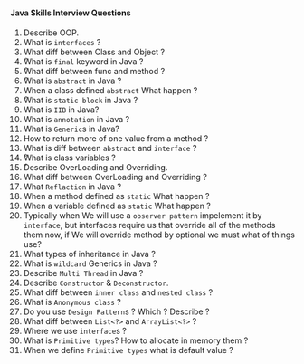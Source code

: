 #### Java Skills Interview Questions

1. Describe OOP.
2. What is `interfaces` ?
3. What diff between Class and Object ?
4. ٌWhat is `final` keyword in Java ?
5. ٌWhat diff between func and method ?
6. ٌWhat is `abstract` in Java ?
7. When a class defined `abstract` What happen ?
8. ٌWhat is `static block` in Java ?
9. What is `IIB` in Java?
10. What is `annotation` in Java ?
11. What is `Generic`s in Java?
12. How to return more of one value from a method ?
13. What is diff between `abstract` and `interface` ?
14. ْWhat is class variables ?
15. ٌDescribe OverLoading and Overriding.
16. What diff between OverLoading and Overriding ?
17. What `Reflaction` in Java ?
18. When a method defined as `static` What happen ?
19. When a variable defined as `static` What happen ?
20. Typically when We will use a `observer pattern` impelement it by `interface`, but interfaces require us that override all of the methods them
    now, if We will override method by optional we must what of things use?
21. What types of inheritance in Java ?
22. What is `wildcard` Generics in Java ?
23. Describe `Multi Thread` in Java ?
24. Describe `Constructor` & `Deconstructor`.
25. What diff between `inner class` and `nested class` ?
26. What is `Anonymous class` ?
27. Do you use `Design Pattern`s ? Which ? Describe ?
28. What diff between `List<?>` and `ArrayList<?>` ?
29. Where we use `interface`s ?
30. What is `Primitive types`? How to allocate in memory them ?
31. When we define `Primitive types` what is default value ?




